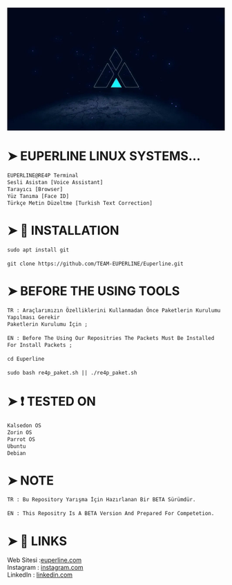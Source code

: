 ![](euperline.jpeg)

# ➤ EUPERLINE LINUX SYSTEMS...
```
EUPERLINE@RE4P Terminal
Sesli Asistan [Voice Assistant]
Tarayıcı [Browser]
Yüz Tanıma [Face ID]
Türkçe Metin Düzeltme [Turkish Text Correction]
```
# ➤ :scroll: INSTALLATION
```
sudo apt install git

git clone https://github.com/TEAM-EUPERLINE/Euperline.git
```
# ➤ BEFORE THE USING TOOLS
```
TR : Araçlarımızın Özelliklerini Kullanmadan Önce Paketlerin Kurulumu Yapılması Gerekir
Paketlerin Kurulumu İçin ;

EN : Before The Using Our Repositries The Packets Must Be Installed For Install Packets ;

cd Euperline

sudo bash re4p_paket.sh || ./re4p_paket.sh

```

# ➤ :heavy_exclamation_mark: TESTED ON
```  
Kalsedon OS
Zorin OS
Parrot OS
Ubuntu
Debian
```
# ➤ NOTE
```
TR : Bu Repository Yarışma İçin Hazırlanan Bir BETA Sürümdür.

EN : This Repositry Is A BETA Version And Prepared For Competetion.
```

# ➤ :book: LINKS

Web Sitesi :[euperline.com](euperline.com)
</br>
Instagram : [instagram.com](https://www.instagram.com/euperlineofficial/)
</br>
LinkedIn :  [linkedin.com](https://www.linkedin.com/company/euperline/)
